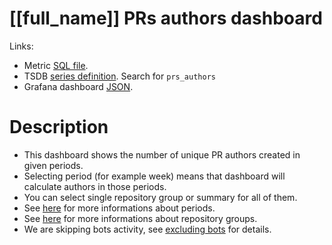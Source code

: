 <h1 id="dashboard-header">[[full_name]] PRs authors dashboard</h1>
<p>Links:</p>
<ul>
<li>Metric <a href="https://github.com/cncf/devstats/blob/master/metrics/shared/prs_authors.sql" target="_blank">SQL file</a>.</li>
<li>TSDB <a href="https://github.com/cncf/devstats/blob/master/metrics/shared/metrics.yaml" target="_blank">series definition</a>. Search for <code>prs_authors</code></li>
<li>Grafana dashboard <a href="https://github.com/cncf/devstats/blob/master/grafana/dashboards/[[lower_name]]/prs-authors.json" target="_blank">JSON</a>.</li>
</ul>
<h1 id="description">Description</h1>
<ul>
<li>This dashboard shows the number of unique PR authors created in given periods.</li>
<li>Selecting period (for example week) means that dashboard will calculate authors in those periods.</li>
<li>You can select single repository group or summary for all of them.</li>
<li>See <a href="https://github.com/cncf/devstats/blob/master/docs/periods.md" target="_blank">here</a> for more informations about periods.</li>
<li>See <a href="https://github.com/cncf/devstats/blob/master/docs/repository_groups.md" target="_blank">here</a> for more informations about repository groups.</li>
<li>We are skipping bots activity, see <a href="https://github.com/cncf/devstats/blob/master/docs/excluding_bots.md" target="_blank">excluding bots</a> for details.</li>
</ul>
